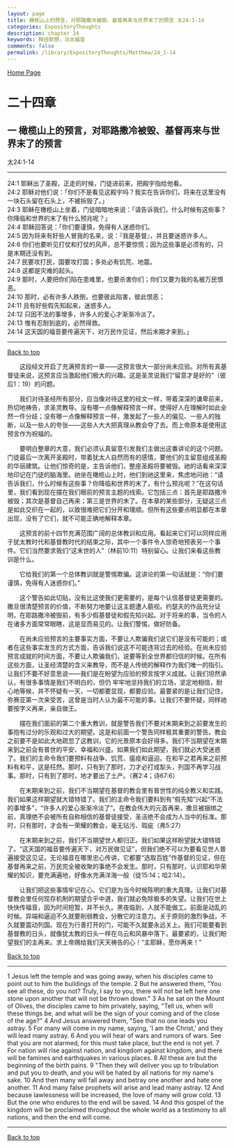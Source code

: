 ```yaml
---
layout: page
title: 橄榄山上的预言，对耶路撒冷被毁、基督再来与世界末了的预言 太24:1-14
categories: ExpositoryThoughts
description: chapter 24
keywords: 释经默想，马太福音
comments: false
permalink: /library/ExpositoryThoughts/Matthew/24_1-14
---
```

[ Home Page ]({{site.baseurl}}/index) <br>

<a name="0"></a>
# 二十四章 

## 一 橄榄山上的预言，对耶路撒冷被毁、基督再来与世界末了的预言

太24:1-14

***

24:1 耶稣出了圣殿，正走的时候，门徒进前来，把殿宇指给他看。<br>
24:2 耶稣对他们说：「你们不是看见这殿宇吗？我实在告诉你们，将来在这里没有一块石头留在石头上，不被拆毁了。」<br>
24:3 耶稣在橄榄山上坐着，门徒暗暗地来说：「请告诉我们，什么时候有这些事？你降临和世界的末了有什么预兆呢？」<br>
24:4 耶稣回答说：「你们要谨慎，免得有人迷惑你们。<br>
24:5 因为将来有好些人冒我的名来，说：『我是基督』，并且要迷惑许多人。<br>
24:6 你们也要听见打仗和打仗的风声，总不要惊慌；因为这些事是必须有的，只是末期还没有到。<br>
24:7 民要攻打民，国要攻打国；多处必有饥荒、地震。<br>
24:8 这都是灾难的起头。<br>
24:9 那时，人要把你们陷在患难里，也要杀害你们；你们又要为我的名被万民恨恶。<br>
24:10 那时，必有许多人跌倒，也要彼此陷害，彼此恨恶；<br>
24:11 且有好些假先知起来，迷惑多人。<br>
24:12 只因不法的事增多，许多人的爱心才渐渐冷淡了。<br>
24:13 惟有忍耐到底的，必然得救。<br>
24:14 这天国的福音要传遍天下，对万民作见证，然后末期才来到。」<br>

***

[Back to top](#0)

&emsp;&emsp;这段经文开启了充满预言的一章——这预言很大一部分尚未应验。对所有真基督徒来说，这预言应当激起他们极大的兴趣。这是圣灵说我们“留意才是好的”（彼后1：19）的问题。

&emsp;&emsp;我们对待圣经所有部分，应当像对待这里的经文一样，带着深深的谦卑前来，热切地祷告，求圣灵教导。没有哪一点像解释预言一样，使得好人在理解时如此全然一件分歧；没有哪一点像解释预言一样，激发起了一些人的偏见、一些人的独断，以及一些人的夸张——这些人大大把真理从教会夺了去。而上帝原本是使用这预言作为祝福的。

&emsp;&emsp;要明白整章的大意，我们必须认真留意引发我们主做出这番讲论的这个问题。门徒最后一次离开圣殿时，带着犹太人自然而有的感情，要他们的主留意组成圣殿的华丽建筑。让他们惊奇的是，主告诉他们，整座圣殿将要被毁。祂的话看来深深地印记在门徒的脑海里。祂坐在橄榄山上时，他们到祂这里来，焦虑地问祂：“请告诉我们，什么时候有这些事？你降临和世界的末了，有什么预兆呢？”在这句话里，我们看到现在摆在我们眼前的预言主题的线索。它包括三点：首先是耶路撒冷被毁；其次是基督自己再来；第三是世界的末了。在本章的某些部分，无疑这三点是如此交织在一起的，以致很难把它们分开和理顺。但所有这些要点明显都在本章出现，没有了它们，就不可能正确地解释本章。

&emsp;&emsp;这预言的前十四节充满范围广阔的总体教训和应用。看起来它们可以同样应用于犹太教时代和基督教时代的结束之际，其中一个事件令人惊奇地预表另一个事件。它们当然要求我们“这末世的人”（林前10:11）特别留心。让我们来看这些教训是什么。

&emsp;&emsp;它给我们的第一个总体教训就是警惕欺骗。这讲论的第一句话就是：“你们要谨慎，免得有人迷惑你们。”

&emsp;&emsp;这个警告如此切贴，没有比这使我们更需要的，是每个认信基督徒更需要的。撒旦很清楚预言的价值，不断努力地要让这主题遭人藐视。约瑟夫的作品充分证明，在耶路撒冷被毁前，有多少假基督徒和假先知兴起。对于将来的事，当令的人在诸多方面常常眼瞎，这是显而易见的。让我们警惕，做好防备。

&emsp;&emsp;在尚未应验预言的主要事实方面，不要让人欺骗我们说它们是没有可能的；或者在这些事实发生的方式方面，告诉我们说这不可能违背过去的经验。在尚未应验预言成就的时间方面，不要让人欺骗我们，说要等到全世界都归信的时候。在所有这些方面，让圣经清楚的含义来教导，而不是人传统的解释作为我们唯一的指引。让我们不要不好意思说——我们是在盼望为应验的预言按字义成就。让我们坦然承认，有很多事情是我们不明白的，但仍 牢牢地坚持我们的立场，坚定地相信，耐心地等候，并不怀疑有一天，一切都要显现，都要应验。最要紧的是让我们记住，弥赛亚第一次来受苦，这曾是当时人认为最不可能的事。让我们不要怀疑，同样祂要按字义再来，亲自做王。

&emsp;&emsp;摆在我们面前的第二个重大教训，就是警告我们不要对末期来到之前要发生的事抱有过分的乐观和过大的期望。这是和前面一个警告同样极其重要的警告。教会之前要不是如此大地疏忽了这教训，它的光景原本会好得多。我们不当期望在末期来到之前会有普世的平安、幸福和兴盛。如果我们如此期望，我们就必大受迷惑了。我们的主命令我们要预料有战争、饥荒、瘟疫和逼迫。在和平之君再来之前预料有和平，这是枉然。那时，只有到了那时，刀才必打成犁头，列国不再学习战事。那时，只有到了那时，地才要出了土产。（赛2:4；诗67:6）

&emsp;&emsp;在末期来到之前，我们不当期望在基督的教会里有普世性的纯全教义和实践。我们如果这样期望就大错特错了。我们的主命令我们要料到有“假先知”兴起“不法的事增多”，“许多人的爱心渐渐冷淡了”。在教会伟大的元首再来，撒旦被捆绑之前，真理绝不会被所有自称相信的基督徒接受，圣洁绝不会成为人当中的标准。那时，只有那时，才会有一荣耀的教会，毫无玷污、瑕疵（弗5:27）

&emsp;&emsp;在末期来到之前，我们不当期望世人都归正。我们如果这样盼望就大错特错了。“这天国的福音要传遍天下，对万民做见证”，但我们绝不可以为要看见世人普遍接受这见证。无论福音在哪里忠心传讲，它都要“选取百姓”作基督的见证，但在基督再来之前，万民完全被收聚的事绝不会发生。那时，只有那时，认识耶和华荣耀的知识，要充满遍地，好像水充满洋海一般（徒15:14；哈2:14）。

&emsp;&emsp;让我们把这些事情牢记在心。它们是为当今时候陈明的重大真理。让我们对基督教会里任何现存机制的期望合乎中道，我们就必免除极多的失望。让我们在世上快快传福音，因为时间短暂，并不长久。黑夜临到，人就不能做工。前面是动乱的时候。异端和逼迫不久就要削弱教会，分散它的注意力。关于原则的激烈争战，不久就要震动列国。现在为行善打开的门，可能不久就要永远关上。我们可能要看到基督教的日头，就像犹太教的日头一样在乌云和风暴中落下。最要紧的，让我们盼望我们的主再来。求上帝赐给我们天天祷告的心！“主耶稣，愿你再来！”

[Back to top](#0)

***

1 Jesus left the temple and was going away, when his disciples came to point out to him the buildings of the temple. 2 But he answered them, "You see all these, do you not? Truly, I say to you, there will not be left here one stone upon another that will not be thrown down." 3 As he sat on the Mount of Olives, the disciples came to him privately, saying, "Tell us, when will these things be, and what will be the sign of your coming and of the close of the age?" 4 And Jesus answered them, "See that no one leads you astray. 5 For many will come in my name, saying, 'I am the Christ,' and they will lead many astray. 6 And you will hear of wars and rumors of wars. See that you are not alarmed, for this must take place, but the end is not yet. 7 For nation will rise against nation, and kingdom against kingdom, and there will be famines and earthquakes in various places. 8 All these are but the beginning of the birth pains. 9 "Then they will deliver you up to tribulation and put you to death, and you will be hated by all nations for my name's sake. 10 And then many will fall away and betray one another and hate one another. 11 And many false prophets will arise and lead many astray. 12 And because lawlessness will be increased, the love of many will grow cold. 13 But the one who endures to the end will be saved. 14 And this gospel of the kingdom will be proclaimed throughout the whole world as a testimony to all nations, and then the end will come.

***

[Back to top](#0)
